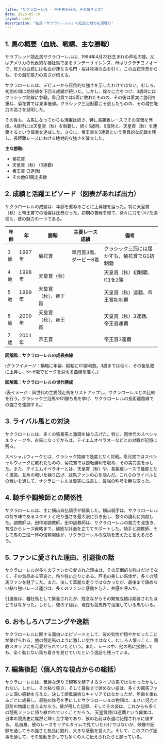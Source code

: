 ```yaml
---
title: "サクラローレル - 帝王賞三冠馬、その輝きと影"
date: 2025-05-30
layout: post
description: "名馬『サクラローレル』の伝説と魅力を深堀り"
---
```


## 1. 馬の概要（血統、戦績、主な勝鞍）

サラブレッド競走馬サクラローレルは、1994年4月23日生まれの芦毛の雄。父はアメリカの代表的な種牡馬であるサンデーサイレンス、母はサクラチヨノオーで、母方の血統には名血が連なる名門・桜井牧場の血を引く。この血統背景からも、その潜在能力の高さが伺える。

サクラローレルは、デビューから圧倒的な強さを示したわけではない。むしろ、初期の頃は期待値を下回る成績が続いた。しかし、徐々に力をつけ、3歳時にはクラシック路線に参戦。皐月賞では3着に敗れたものの、その後は着実に勝利を重ね、菊花賞では見事優勝。クラシック三冠制覇こそ逃したものの、その潜在能力の高さを証明した。

その後も、古馬になってからも活躍は続き、特に長距離レースでその真価を発揮。4歳時には天皇賞（秋）を制覇し、続く5歳時、6歳時と、天皇賞（秋）を連覇するという偉業を達成した。さらに、帝王賞を3連覇という驚異的な記録を残し、長距離レースにおける絶対的な強さを確立した。

**主な勝鞍:**

* 菊花賞
* 天皇賞（秋） (3連覇)
* 帝王賞 (3連覇)
* その他G1競走多数


## 2. 成績と活躍エピソード（図表があれば出力）

サクラローレルの成績は、年齢を重ねるごとに上昇線を辿った。特に天皇賞（秋）と帝王賞での活躍は圧巻だった。初期の苦戦を経て、徐々に力をつけた過程も、彼の魅力の一つである。

| 年齢 | 年 | 勝鞍 | 主要レース成績 | 備考 |
|---|---|---|---|---|
| 3歳 | 1997年 | 菊花賞 | 皐月賞3着、ダービー8着 |  クラシック三冠には届かずも、菊花賞でG1初制覇 |
| 4歳 | 1998年 | 天皇賞（秋） |  | 天皇賞（秋）初制覇、G1を2勝 |
| 5歳 | 1999年 | 天皇賞（秋）、帝王賞 |  | 天皇賞（秋）連覇、帝王賞初制覇 |
| 6歳 | 2000年 | 天皇賞（秋）、帝王賞 |  | 天皇賞（秋）3連覇、帝王賞連覇 |
| 7歳 | 2001年 | 帝王賞 |  | 帝王賞3連覇 |


**図解風：サクラローレルの成長曲線**

(グラフイメージ：横軸に年齢、縦軸にG1勝利数。3歳までは低く、その後急激に上昇し、5～6歳でピークを迎える曲線を描く。)


**図解風：サクラローレルの世代構成**

(表イメージ：同世代の主要競走馬をリストアップし、サクラローレルとの比較を行う。クラシック三冠馬やG1勝ち馬を挙げ、サクラローレルの長距離路線での強さを強調する。)


## 3. ライバル馬との対決

サクラローレルは、多くの強豪馬と激闘を繰り広げた。特に、同世代のスペシャルウィークや、古馬になってからは、テイエムオペラオーなどとの対戦が記憶に残る。

スペシャルウィークとは、クラシック路線で幾度となく対戦。皐月賞ではスペシャルウィークに敗れたものの、菊花賞では逆転勝利を収め、その実力差を示した。また、テイエムオペラオーとは、天皇賞（秋）や、長距離レースで幾度となく激突。互角の戦いを繰り広げ、競馬ファンの心を掴んだ。これらのライバルとの戦いを通して、サクラローレルは着実に成長し、最強の称号を勝ち取った。


## 4. 騎手や調教師との関係性

サクラローレルは、主に横山典弘騎手が騎乗した。横山騎手は、サクラローレルの持ち味であるスタミナと粘り強さを最大限に引き出し、数々の勝利に貢献した。調教師は、田中剛調教師。田中調教師は、サクラローレルの能力を見抜き、育成からレース戦略まで、綿密な計画を立ててサポートした。騎手と調教師、そして馬の三位一体の信頼関係が、サクラローレルの成功を支えたと言えるだろう。


## 5. ファンに愛された理由、引退後の話

サクラローレルが多くのファンから愛された理由は、その圧倒的な強さだけでなく、その気品ある容姿と、粘り強い走りにある。芦毛の美しい馬体が、多くの競馬ファンを魅了した。また、決して華麗な走りではなかったが、最後まで諦めない粘り強いレース運びは、多くのファンに感動を与え、共感を呼んだ。

引退後は、種牡馬として繋養されたが、残念ながらその繁殖成績は期待されたほどではなかった。しかし、彼の子孫は、現在も競馬界で活躍している馬もいる。


## 6. おもしろハプニングや逸話

サクラローレルに関する面白いエピソードとして、彼の気性が穏やかだったことが挙げられる。他の競走馬のように激しい気性ではなく、むしろ人懐っこく、調教スタッフにも可愛がられていたという。また、レース中、他の馬に接触しても、全く動じない落ち着きを見せていたという逸話も残っている。


## 7. 編集後記（個人的な視点からの総括）

サクラローレルは、華麗な走りで観客を魅了するタイプの馬ではなかったかもしれない。しかし、その粘り強さ、そして最後まで諦めない姿は、多くの競馬ファンに深い感動を与えた。決して順風満帆なキャリアではなかったが、年齢を重ねるごとに成長し、最強の称号を手にしたサクラローレルの物語は、まさに努力と忍耐の物語と言えるだろう。彼が残した記録、そしてその姿は、これからも多くの競馬ファンに語り継がれていくことだろう。  天皇賞(秋)3連覇という偉業は、日本の競馬史に燦然と輝く金字塔であり、彼の名前は永遠に記憶されるに値する。  私自身、彼のレースをリアルタイムで見ていたわけではないが、映像や記録を通してその強さと気品に触れ、大きな感動を覚えた。そして、このブログ記事を通して、その感動を少しでも多くの人に伝えられたらと願っている。
